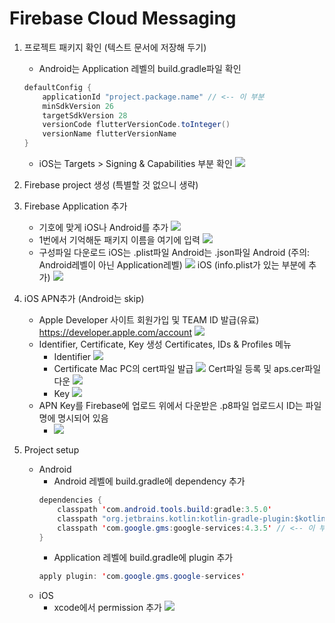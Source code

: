 Firebase Cloud Messaging
===

1. 프로젝트 패키지 확인 (텍스트 문서에 저장해 두기)
    - Android는 Application 레벨의 build.gradle파일 확인
    ```java
    defaultConfig {
        applicationId "project.package.name" // <-- 이 부분
        minSdkVersion 26
        targetSdkVersion 28
        versionCode flutterVersionCode.toInteger()
        versionName flutterVersionName
    }
    ```
    - iOS는 Targets > Signing & Capabilities 부분 확인
    ![](https://i.imgur.com/mxovb34.png)

2. Firebase project 생성 (특별할 것 없으니 생략)
3. Firebase Application 추가
    - 기호에 맞게 iOS나 Android를 추가
    ![](https://i.imgur.com/6o8Mq7F.png)
    - 1번에서 기억해둔 패키지 이름을 여기에 입력
    ![](https://i.imgur.com/Vl0awxV.png)
    - 구성파일 다운로드
      iOS는 .plist파일 Android는 .json파일
      Android (주의: Android레벨이 아닌 Application레벨)
      ![](https://i.imgur.com/3UDhtOa.png)
      iOS (info.plist가 있는 부분에 추가)
      ![](https://i.imgur.com/d7QV4Pz.png)
4. iOS APN추가 (Android는 skip)
    - Apple Developer 사이트 회원가입 및 TEAM ID 발급(유료)
      https://developer.apple.com/account
      ![](https://i.imgur.com/xZeYbni.png)
    - Identifier, Certificate, Key 생성
      Certificates, IDs & Profiles 메뉴
        - Identifier
            ![](https://i.imgur.com/rCB0aYl.png)
        - Certificate
            Mac PC의 cert파일 발급
            ![](https://i.imgur.com/QtXkx73.png)
            Cert파일 등록 및 aps.cer파일 다운
            ![](https://i.imgur.com/zlqyyhj.png)
        - Key
            ![](https://i.imgur.com/L9kBj4d.png)
    - APN Key를 Firebase에 업로드
        위에서 다운받은 .p8파일 업로드시 ID는 파일명에 명시되어 있음
        - ![](https://i.imgur.com/LQRRk6y.png)
5. Project setup
    - Android
        - Android 레벨에 build.gradle에 dependency 추가
        ```java
        dependencies {
            classpath 'com.android.tools.build:gradle:3.5.0'
            classpath "org.jetbrains.kotlin:kotlin-gradle-plugin:$kotlin_version"
            classpath 'com.google.gms:google-services:4.3.5' // <-- 이 부분
        }
        ```
        - Application 레벨에 build.gradle에 plugin 추가
        ```java
        apply plugin: 'com.google.gms.google-services'
        ```
    - iOS
        - xcode에서 permission 추가
        ![](https://i.imgur.com/pjzTnF6.png)
